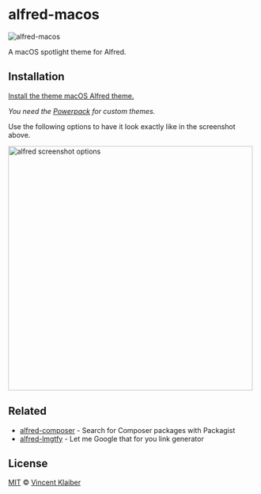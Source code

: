 # alfred-macos

![alfred-macos](https://cloud.githubusercontent.com/assets/499192/18104039/8c03f1f6-6ef9-11e6-8844-f9a5b4c7fe57.png)

A macOS spotlight theme for Alfred.

## Installation

[Install the theme macOS Alfred theme.](https://www.alfredapp.com/extras/theme/XZi5H5ZrF3/)

*You need the [Powerpack](https://www.alfredapp.com/powerpack/) for custom themes.*

Use the following options to have it look exactly like in the screenshot above.

<img alt="alfred screenshot options" src="https://cloud.githubusercontent.com/assets/499192/18104173/1a11c914-6efa-11e6-8305-4b323c0e5067.png" width="494">

## Related

- [alfred-composer](https://github.com/vinkla/alfred-composer) - Search for Composer packages with Packagist
- [alfred-lmgtfy](https://github.com/vinkla/alfred-lmgtfy) - Let me Google that for you link generator

## License

[MIT](LICENSE) © [Vincent Klaiber](https://vinkla.com)

